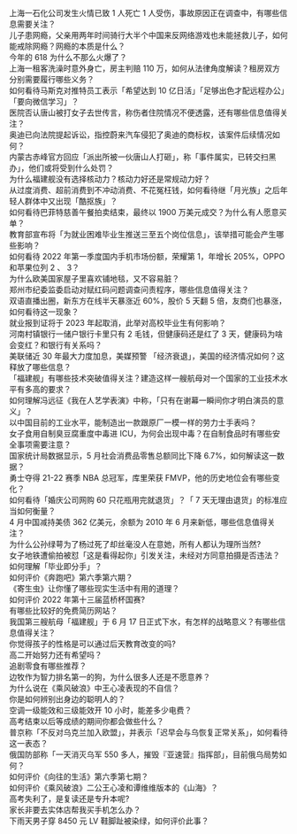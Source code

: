上海一石化公司发生火情已致 1 人死亡 1 人受伤，事故原因正在调查中，有哪些信息需要关注？  
儿子患网瘾，父亲用两年时间骑行大半个中国来反网络游戏也未能拯救儿子，如何能戒除网瘾？网瘾的本质是什么？  
今年的 618 为什么不那么火爆了？  
上海一租客洗澡时意外身亡，房主判赔 110 万，如何从法律角度解读？租房双方分别需要履行哪些义务？  
如何看待马斯克对推特员工表示「希望达到 10 亿日活」「足够出色才配远程办公」「要向微信学习」？  
医院否认唐山被打女子去世传言，称伤者住院情况不便透露，还有哪些信息值得关注？  
奥迪已向法院提起诉讼，指控蔚来汽车侵犯了奥迪的商标权，该案件后续情况如何？  
内蒙古赤峰官方回应「派出所被一伙唐山人打砸」，称「事件属实，已转交扫黑办」，他们或将受到什么处罚？  
为什么福建舰没有选择核动力？核动力好还是常规动力好？  
从过度消费、超前消费到不冲动消费、不花冤枉钱，如何看待继「月光族」之后年轻人群体中又出现「酷抠族」？  
如何看待巴菲特慈善午餐拍卖结束，最终以 1900 万美元成交？为什么有人愿意买单？  
教育部宣布将「为就业困难毕业生推送三至五个岗位信息」，该举措可能会产生哪些影响？  
如何看待 2022 年第一季度国内手机市场份额，荣耀第 1，年增长 205%，OPPO 和苹果位列 2 、 3？  
为什么欧美国家屋子里喜欢铺地毯，又不容易脏？  
郑州市纪委监委启动对赋红码问题调查问责程序，哪些信息值得关注？  
双语直播出圈，新东方在线半天暴涨近 60%，股价 5 天翻 5 倍，友商们也暴涨，如何看待这一现象？  
就业报到证将于 2023 年起取消，此举对高校毕业生有何影响？  
河南村镇银行一储户银行卡里只有 2 毛钱，但健康码还是红了 3 天，健康码为啥会变红？和银行有关系吗？  
美联储近 30 年最大力度加息，美媒预警 「经济衰退」，美国的经济情况如何？这释放了哪些信息？  
「福建舰」有哪些技术突破值得关注？建造这样一艘航母对一个国家的工业技术水平有多高的要求？  
如何理解冯远征《我在人艺学表演》中称，「只有在谢幕一瞬间你才明白演员的意义」？  
以中国目前的工业水平，能制造出一款跟原厂一模一样的劳力士手表吗？  
女子食用自制臭豆腐重度中毒进 ICU，为何会出现中毒？在自制食品时有哪些安全事项需要注意？  
国家统计局数据显示，5 月社会消费品零售总额同比下降 6.7%，如何解读这一数据？  
勇士夺得 21-22 赛季 NBA 总冠军，库里荣获 FMVP，他的历史地位会有哪些变化？  
如何看待「婚庆公司网购 60 只花瓶用完就退货」？「 7 天无理由退货」的标准应当如何衡量？  
4 月中国减持美债 362 亿美元，余额为 2010 年 6 月来新低，哪些信息值得关注？  
为什么公孙绿萼为了杨过死了却丝毫没人在意她，所有人都认为理所当然?  
女子地铁遭偷拍被怼「这是看得起你」引发关注，未经对方同意拍摄是否违法？  
如何理解「毕业即分手」？  
如何评价《奔跑吧》第六季第六期？  
《寄生虫》让你懂了哪些现实生活中有用的道理？  
如何评价 2022 年第十三届蓝桥杯国赛?  
有哪些比较好的免费简历网站？  
我国第三艘航母「福建舰」于 6 月 17 日正式下水，有怎样的战略意义？有哪些信息值得关注？  
你觉得孩子的性格是可以通过后天教育改变的吗?  
高二开始努力还有希望吗？  
追剧零食有哪些推荐？  
边牧作为智力排名第一的狗，为什么很多人还是不愿意养？  
为什么说在《乘风破浪》中王心凌表现的不自信？  
你是如何辨别出身边的聪明人的？  
空调一级能效和三级能效开 10 小时，能差多少电费？  
高考结束以后等成绩的期间你都会做些什么？  
普京称「不反对乌克兰加入欧盟」，并表示「迟早会与乌恢复正常关系」，如何看待这一表态？  
俄国防部称「一天消灭乌军 550 多人，摧毁『亚速营』指挥部」，目前俄乌局势如何？  
如何评价《向往的生活》第六季第七期？  
如何评价《乘风破浪》二公王心凌和谭维维版本的《山海》？  
高考失利了，是复读还是专升本呢?  
家长非要去实体店帮我买手机怎么办？  
下雨天男子穿 8450 元 LV 鞋脚趾被染绿，如何评价此事？  

